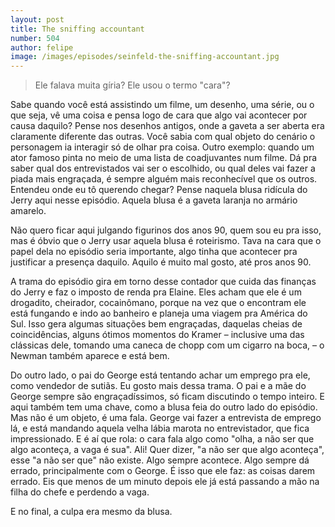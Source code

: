 ```yaml
---
layout: post
title: The sniffing accountant
number: 504
author: felipe
image: /images/episodes/seinfeld-the-sniffing-accountant.jpg
---
```


> Ele falava muita gíria? Ele usou o termo "cara"?

Sabe quando você está assistindo um filme, um desenho, uma série, ou o que seja, vê uma coisa e pensa logo de cara que algo vai acontecer por causa daquilo? Pense nos desenhos antigos, onde a gaveta a ser aberta era claramente diferente das outras. Você sabia com qual objeto do cenário o personagem ia interagir só de olhar pra coisa. Outro exemplo: quando um ator famoso pinta no meio de uma lista de coadjuvantes num filme. Dá pra saber qual dos entrevistados vai ser o escolhido, ou qual deles vai fazer a piada mais engraçada, é sempre alguém mais reconhecível que os outros. Entendeu onde eu tô querendo chegar? Pense naquela blusa ridícula do Jerry aqui nesse episódio. Aquela blusa é a gaveta laranja no armário amarelo.

Não quero ficar aqui julgando figurinos dos anos 90, quem sou eu pra isso, mas é óbvio que o Jerry usar aquela blusa é roteirismo. Tava na cara que o papel dela no episódio seria importante, algo tinha que acontecer pra justificar a presença daquilo. Aquilo é muito mal gosto, até pros anos 90.

A trama do episódio gira em torno desse contador que cuida das finanças do Jerry e faz o imposto de renda pra Elaine. Eles acham que ele é um drogadito, cheirador, cocainômano, porque na vez que o encontram ele está fungando e indo ao banheiro e planeja uma viagem pra América do Sul. Isso gera algumas situações bem engraçadas, daquelas cheias de coincidências, alguns ótimos momentos do Kramer – inclusive uma das clássicas dele, tomando uma caneca de chopp com um cigarro na boca, – o Newman também aparece e está bem.

Do outro lado, o pai do George está tentando achar um emprego pra ele, como vendedor de sutiãs. Eu gosto mais dessa trama. O pai e a mãe do George sempre são engraçadíssimos, só ficam discutindo o tempo inteiro. E aqui também tem uma chave, como a blusa feia do outro lado do episódio. Mas não é um objeto, é uma fala. George vai fazer a entrevista de emprego lá, e está mandando aquela velha lábia marota no entrevistador, que fica impressionado. E é aí que rola: o cara fala algo como "olha, a não ser que algo aconteça, a vaga é sua". Ali! Quer dizer, "a não ser que algo aconteça", esse "a não ser que" não existe. Algo sempre acontece. Algo sempre dá errado, principalmente com o George. É isso que ele faz: as coisas darem errado. Eis que menos de um minuto depois ele já está passando a mão na filha do chefe e perdendo a vaga.

E no final, a culpa era mesmo da blusa.